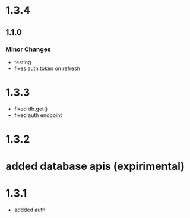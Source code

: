 # 1.3.4

## 1.1.0

### Minor Changes

- testing
- fixes auth token on refresh

# 1.3.3

- fixed db.get()
- fixed auth endpoint

# 1.3.2

# added database apis (expirimental)

# 1.3.1

- addded auth
